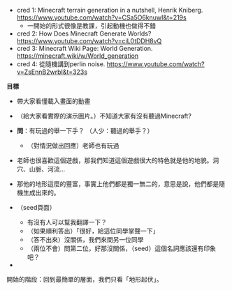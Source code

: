 - cred 1: Minecraft terrain generation in a nutshell, Henrik Kniberg. https://www.youtube.com/watch?v=CSa5O6knuwI&t=219s
	- 一開始的形式很像是教課，引起動機也做得不錯
- cred 2: How Does Minecraft Generate Worlds? https://www.youtube.com/watch?v=ciL0tDDH8vQ
- cred 3: Minecraft Wiki Page: World Generation. https://minecraft.wiki/w/World_generation
- cred 4: 從隨機講到perlin noise. https://www.youtube.com/watch?v=ZsEnnB2wrbI&t=323s

**目標**
- 帶大家看懂載入畫面的動畫

- （給大家看實際的演示圖片。）不知道大家有沒有聽過Minecraft?
- **問**：有玩過的舉一下手？ （人少：聽過的舉手？）
	- （對情況做出回應）老師也有玩過
- 老師也很喜歡這個遊戲，那我們知道這個遊戲很大的特色就是他的地貌。洞穴、山脈、河流...
- 那他的地形這麼的豐富，事實上他們都是獨一無二的，意思是說，他們都是隨機生成出來的。
- （seed頁面）
	- 有沒有人可以幫我翻譯一下？
	- （如果順利答出）「很好，給這位同學掌聲一下」
	- （答不出來）沒關係，我們來問另一位同學
	- （兩位不會）問第二位，好那沒關係，（seed）這個名詞應該還有印象吧？
- 





開始的階段：回到最簡單的層面，我們只看「地形起伏」。
